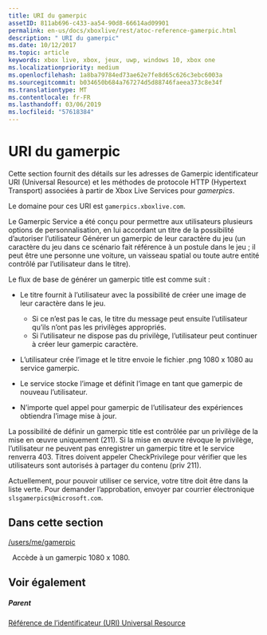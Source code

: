 ```yaml
---
title: URI du gamerpic
assetID: 811ab696-c433-aa54-90d8-66614ad09901
permalink: en-us/docs/xboxlive/rest/atoc-reference-gamerpic.html
description: " URI du gamerpic"
ms.date: 10/12/2017
ms.topic: article
keywords: xbox live, xbox, jeux, uwp, windows 10, xbox one
ms.localizationpriority: medium
ms.openlocfilehash: 1a8ba79784ed73ae62e7fe8d65c626c3ebc6003a
ms.sourcegitcommit: b034650b684a767274d5d88746faeea373c8e34f
ms.translationtype: MT
ms.contentlocale: fr-FR
ms.lasthandoff: 03/06/2019
ms.locfileid: "57618384"
---
```

# <a name="gamerpic-uris"></a>URI du gamerpic
 
Cette section fournit des détails sur les adresses de Gamerpic identificateur URI (Universal Resource) et les méthodes de protocole HTTP (Hypertext Transport) associées à partir de Xbox Live Services pour *gamerpics*.
 
Le domaine pour ces URI est `gamerpics.xboxlive.com`.
 
Le Gamerpic Service a été conçu pour permettre aux utilisateurs plusieurs options de personnalisation, en lui accordant un titre de la possibilité d’autoriser l’utilisateur Générer un gamerpic de leur caractère du jeu (un caractère du jeu dans ce scénario fait référence à un postule dans le jeu ; il peut être une personne une voiture, un vaisseau spatial ou toute autre entité contrôlé par l’utilisateur dans le titre).
 
Le flux de base de générer un gamerpic title est comme suit :
 
   * Le titre fournit à l’utilisateur avec la possibilité de créer une image de leur caractère dans le jeu. 
     * Si ce n’est pas le cas, le titre du message peut ensuite l’utilisateur qu’ils n’ont pas les privilèges appropriés.
     * Si l’utilisateur ne dispose pas du privilège, l’utilisateur peut continuer à créer leur gamerpic caractère.
  
   * L’utilisateur crée l’image et le titre envoie le fichier .png 1080 x 1080 au service gamerpic.
   * Le service stocke l’image et définit l’image en tant que gamerpic de nouveau l’utilisateur.
   * N’importe quel appel pour gamerpic de l’utilisateur des expériences obtiendra l’image mise à jour.
  
La possibilité de définir un gamerpic title est contrôlée par un privilège de la mise en œuvre uniquement (211). Si la mise en œuvre révoque le privilège, l’utilisateur ne peuvent pas enregistrer un gamerpic titre et le service renverra 403. Titres doivent appeler CheckPrivilege pour vérifier que les utilisateurs sont autorisés à partager du contenu (priv 211).
 
Actuellement, pour pouvoir utiliser ce service, votre titre doit être dans la liste verte. Pour demander l’approbation, envoyer par courrier électronique `slsgamerpics@microsoft.com`.
 
<a id="ID4EGC"></a>

 
## <a name="in-this-section"></a>Dans cette section

[/users/me/gamerpic](uri-usersmegamerpic.md)

&nbsp;&nbsp;Accède à un gamerpic 1080 x 1080.
 
<a id="ID4EMC"></a>

 
## <a name="see-also"></a>Voir également
 
<a id="ID4EOC"></a>

 
##### <a name="parent"></a>Parent 

[Référence de l’identificateur (URI) Universal Resource](../atoc-xboxlivews-reference-uris.md)

   